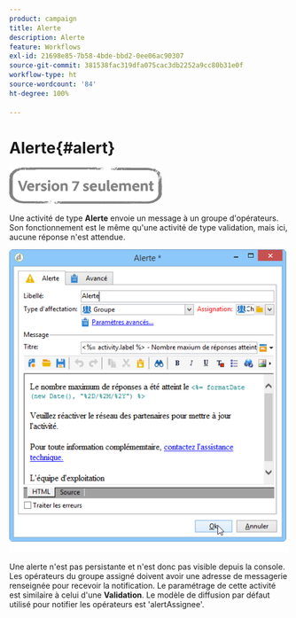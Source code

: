 ```yaml
---
product: campaign
title: Alerte
description: Alerte
feature: Workflows
exl-id: 21698e85-7b58-4bde-bbd2-0ee06ac90307
source-git-commit: 381538fac319dfa075cac3db2252a9cc80b31e0f
workflow-type: ht
source-wordcount: '84'
ht-degree: 100%

---
```


# Alerte{#alert}

![](../../assets/v7-only.svg)

Une activité de type **Alerte** envoie un message à un groupe d&#39;opérateurs. Son fonctionnement est le même qu&#39;une activité de type validation, mais ici, aucune réponse n&#39;est attendue.

![](assets/edit_alerte.png)

Une alerte n&#39;est pas persistante et n&#39;est donc pas visible depuis la console. Les opérateurs du groupe assigné doivent avoir une adresse de messagerie renseignée pour recevoir la notification. Le paramétrage de cette activité est similaire à celui d&#39;une **Validation**. Le modèle de diffusion par défaut utilisé pour notifier les opérateurs est &#39;alertAssignee&#39;.

